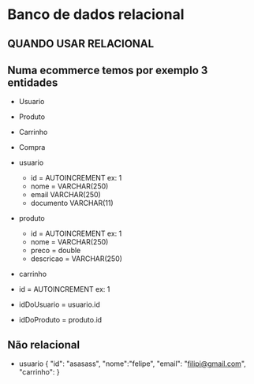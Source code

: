 # Banco de dados relacional

## QUANDO USAR RELACIONAL
## Numa ecommerce temos por exemplo 3 entidades
 - Usuario
 - Produto
 - Carrinho
 - Compra

 - usuario
   - id = AUTOINCREMENT ex: 1
   - nome = VARCHAR(250)
   - email VARCHAR(250)
   - documento  VARCHAR(11)

 - produto
   - id = AUTOINCREMENT ex: 1
   - nome = VARCHAR(250)
   - preco = double
   - descricao = VARCHAR(250)
 
 - carrinho 
  - id = AUTOINCREMENT ex: 1
  - idDoUsuario = usuario.id
  - idDoProduto = produto.id

  ## Não relacional

  - usuario  {
    "id": "asasass",
    "nome":"felipe",
    "email": "filipi@gmail.com",
    "carrinho": 
  }

  

